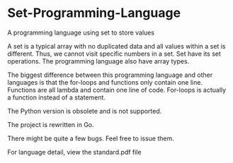 # Set-Programming-Language
A programming language using set to store values

A set is a typical array with no duplicated data and all values within a set is different. Thus, we cannot visit specific numbers in a set. Set have its set operations. The programming language also have array types.

The biggest difference between this programming language and other languages is that the for-loops and functions only contain one line. Functions are all lambda and contain one line of code. For-loops is actually a function instead of a statement.

The Python version is obsolete and is not supported.

The project is rewritten in Go.

There might be quite a few bugs. Feel free to issue them.

For language detail, view the standard.pdf file
